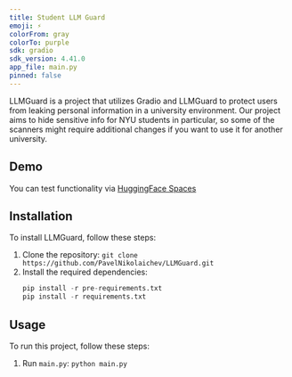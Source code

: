 ```yaml
---
title: Student LLM Guard
emoji: ⚡
colorFrom: gray
colorTo: purple
sdk: gradio
sdk_version: 4.41.0
app_file: main.py
pinned: false
---
```


LLMGuard is a project that utilizes Gradio and LLMGuard to protect users from leaking personal information in a university environment.
Our project aims to hide sensitive info for NYU students in particular, so some of the scanners might require additional changes if you want to use it for another university.

## Demo

You can test functionality via [HuggingFace Spaces](https://huggingface.co/spaces/retereum/student-llm-guard)

## Installation

To install LLMGuard, follow these steps:

1. Clone the repository: `git clone https://github.com/PavelNikolaichev/LLMGuard.git`
2. Install the required dependencies:
   ```python
   pip install -r pre-requirements.txt
   pip install -r requirements.txt
   ```

## Usage

To run this project, follow these steps:

1. Run `main.py`: `python main.py`
